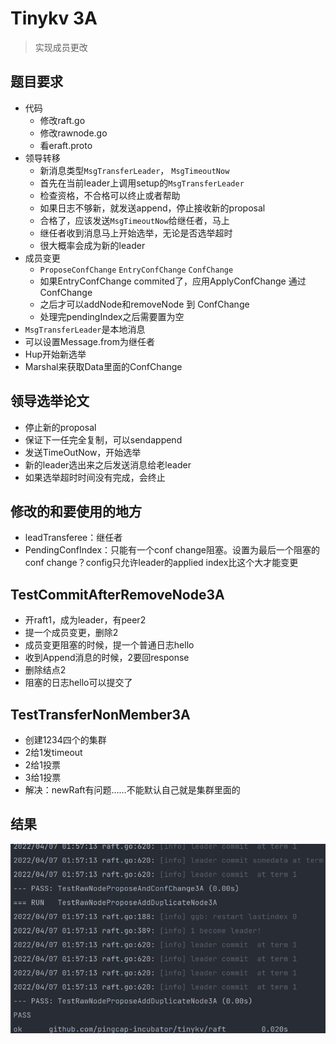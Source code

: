 # Tinykv 3A

> 实现成员更改

## 题目要求

+ 代码
  + 修改raft.go
  + 修改rawnode.go
  + 看eraft.proto
+ 领导转移
  + 新消息类型`MsgTransferLeader`， `MsgTimeoutNow`
  + 首先在当前leader上调用setup的`MsgTransferLeader`
  + 检查资格，不合格可以终止或者帮助
  + 如果日志不够新，就发送append，停止接收新的proposal
  + 合格了，应该发送`MsgTimeoutNow`给继任者，马上
  + 继任者收到消息马上开始选举，无论是否选举超时
  + 很大概率会成为新的leader
+ 成员变更
  + `ProposeConfChange` `EntryConfChange` `ConfChange`
  + 如果EntryConfChange commited了，应用ApplyConfChange 通过ConfChange
  + 之后才可以addNode和removeNode 到 ConfChange
  + 处理完pendingIndex之后需要置为空
+ `MsgTransferLeader`是本地消息
+ 可以设置Message.from为继任者
+ Hup开始新选举
+ Marshal来获取Data里面的ConfChange


## 领导选举论文

+ 停止新的proposal
+ 保证下一任完全复制，可以sendappend
+ 发送TimeOutNow，开始选举
+ 新的leader选出来之后发送消息给老leader
+ 如果选举超时时间没有完成，会终止

## 修改的和要使用的地方

+ leadTransferee：继任者
+ PendingConfIndex：只能有一个conf change阻塞。设置为最后一个阻塞的conf change？config只允许leader的applied index比这个大才能变更

## TestCommitAfterRemoveNode3A

+ 开raft1，成为leader，有peer2
+ 提一个成员变更，删除2
+ 成员变更阻塞的时候，提一个普通日志hello
+ 收到Append消息的时候，2要回response
+ 删除结点2
+ 阻塞的日志hello可以提交了

## TestTransferNonMember3A

 + 创建1234四个的集群
 + 2给1发timeout
 + 2给1投票
 + 3给1投票
 + 解决：newRaft有问题……不能默认自己就是集群里面的

## 结果

![](https://raw.githubusercontent.com/TaurusGGBOY/photobed/master/20220407165721.png)